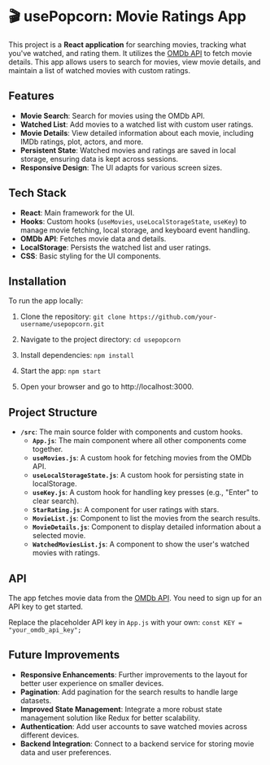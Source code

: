 # 🎬 usePopcorn: Movie Ratings App

This project is a **React application** for searching movies, tracking what you've watched, and rating them. It utilizes the [OMDb API](https://www.omdbapi.com/) to fetch movie details. This app allows users to search for movies, view movie details, and maintain a list of watched movies with custom ratings.

## Features

- **Movie Search**: Search for movies using the OMDb API.
- **Watched List**: Add movies to a watched list with custom user ratings.
- **Movie Details**: View detailed information about each movie, including IMDb ratings, plot, actors, and more.
- **Persistent State**: Watched movies and ratings are saved in local storage, ensuring data is kept across sessions.
- **Responsive Design**: The UI adapts for various screen sizes.

## Tech Stack

- **React**: Main framework for the UI.
- **Hooks**: Custom hooks (`useMovies`, `useLocalStorageState`, `useKey`) to manage movie fetching, local storage, and keyboard event handling.
- **OMDb API**: Fetches movie data and details.
- **LocalStorage**: Persists the watched list and user ratings.
- **CSS**: Basic styling for the UI components.

## Installation

To run the app locally:

1.  Clone the repository:
    `git clone https://github.com/your-username/usepopcorn.git`

2.  Navigate to the project directory:
    `cd usepopcorn`
3.  Install dependencies:
    `npm install`
4.  Start the app:
    `npm start`
5.  Open your browser and go to http://localhost:3000.

## Project Structure

- **`/src`**: The main source folder with components and custom hooks.
  - **`App.js`**: The main component where all other components come together.
  - **`useMovies.js`**: A custom hook for fetching movies from the OMDb API.
  - **`useLocalStorageState.js`**: A custom hook for persisting state in localStorage.
  - **`useKey.js`**: A custom hook for handling key presses (e.g., "Enter" to clear search).
  - **`StarRating.js`**: A component for user ratings with stars.
  - **`MovieList.js`**: Component to list the movies from the search results.
  - **`MovieDetails.js`**: Component to display detailed information about a selected movie.
  - **`WatchedMoviesList.js`**: A component to show the user's watched movies with ratings.

## API

The app fetches movie data from the [OMDb API](http://www.omdbapi.com/). You need to sign up for an API key to get started.

Replace the placeholder API key in `App.js` with your own:
`const KEY = "your_omdb_api_key";`

## Future Improvements

- **Responsive Enhancements**: Further improvements to the layout for better user experience on smaller devices.
- **Pagination**: Add pagination for the search results to handle large datasets.
- **Improved State Management**: Integrate a more robust state management solution like Redux for better scalability.
- **Authentication**: Add user accounts to save watched movies across different devices.
- **Backend Integration**: Connect to a backend service for storing movie data and user preferences.
